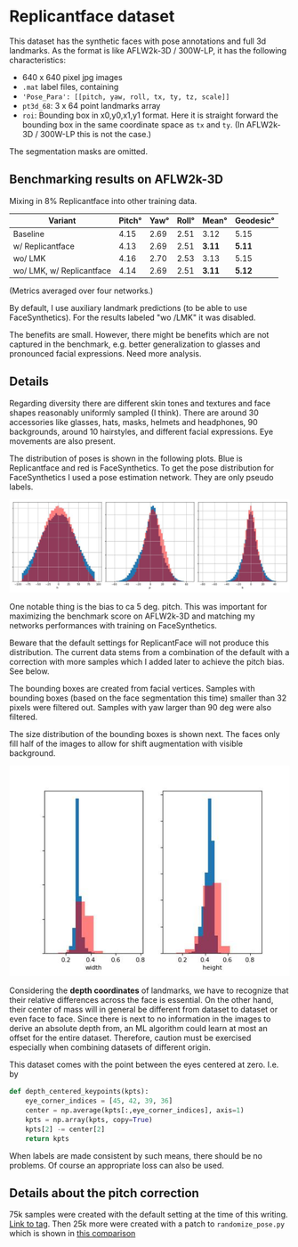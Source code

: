 # Replicantface dataset

This dataset has the synthetic faces with pose annotations and full 3d landmarks.
As the format is like AFLW2k-3D / 300W-LP, it has the following characteristics:

* 640 x 640 pixel jpg images
* `.mat` label files, containing
* `'Pose_Para': [[pitch, yaw, roll, tx, ty, tz, scale]]`
* `pt3d_68`: 3 x 64 point landmarks array
* `roi`: Bounding box in x0,y0,x1,y1 format. Here it is straight forward the bounding box in the same coordinate
    space as `tx` and `ty`. (In AFLW2k-3D / 300W-LP this is not the case.)

The segmentation masks are omitted.

## Benchmarking results on AFLW2k-3D

Mixing in 8% Replicantface into other training data.

|  Variant                  |  Pitch°     |    Yaw°     |      Roll°     |     Mean°     |     Geodesic°    |
| ------------------------- | ----------- | ----------- | -------------- | ------------- | ---------------- |
| Baseline                  | 4.15        | 2.69        |  2.51          |   3.12        | 5.15             |
| w/ Replicantface          | 4.13        | 2.69        |  2.51          | **3.11**      |**5.11**          |
| wo/ LMK                   | 4.16        | 2.70        |  2.53          |   3.13        | 5.15             |
| wo/ LMK, w/ Replicantface | 4.14        | 2.69        |  2.51          | **3.11**      |**5.12**          |

(Metrics averaged over four networks.)

By default, I use auxiliary landmark predictions (to be able to use FaceSynthetics). For the results labeled "wo /LMK"
it was disabled.

The benefits are small. However, there might be benefits which are not captured in the benchmark, e.g. better generalization to glasses and pronounced facial expressions. Need more analysis.

## Details

Regarding diversity there are different skin tones and textures and face shapes reasonably uniformly sampled (I think).
There are around 30 accessories like glasses, hats, masks, helmets and headphones,
90 backgrounds, around 10 hairstyles, and different facial expressions. Eye movements are also present.

The distribution of poses is shown in the following plots. Blue is Replicantface and red is FaceSynthetics. To get the pose
distribution for FaceSynthetics I used a pose estimation network. They are only pseudo labels.

![](histograms.jpg)

One notable thing is the bias to ca 5 deg. pitch. This was important for maximizing the benchmark score on AFLW2k-3D and matching my networks performances with training on FaceSynthetics.

Beware that the default settings for ReplicantFace will not produce this distribution. The current data stems from a combination of the default with a correction with more samples which I added later to achieve the pitch bias. See below.

The bounding boxes are created from facial vertices. Samples with bounding boxes (based on the face segmentation this time) smaller than 32 pixels were filtered out. Samples with yaw larger than 90 deg were also filtered.

The size distribution of the bounding boxes is shown next. The faces only fill half of the images to allow for
shift augmentation with visible background.

![](boundingboxsizes.jpg)

Considering the **depth coordinates** of landmarks, we have to recognize that their relative
differences across the face is essential. On the other hand, their center of mass will in general be different
from dataset to dataset or even face to face. Since there is next to no information in the images to derive an absolute
depth from, an ML algorithm could learn at most an offset for the entire dataset.
Therefore, caution must be exercised especially when combining datasets of different origin.

This dataset comes with the point between the eyes centered at zero. I.e. by
```Python
def depth_centered_keypoints(kpts):
    eye_corner_indices = [45, 42, 39, 36]
    center = np.average(kpts[:,eye_corner_indices], axis=1)
    kpts = np.array(kpts, copy=True)
    kpts[2] -= center[2]
    return kpts
```
When labels are made consistent by such means, there should be no problems. Of course an appropriate loss can also be
used.


## Details about the pitch correction

75k samples were created with the default setting at the time of this writing.
[Link to tag](https://github.com/DaWelter/replicantface/tree/release-replicant-face-v4-like-300wlp-zip).
Then 25k more were created with a patch to `randomize_pose.py` which is shown
in [this comparison](https://github.com/DaWelter/replicantface/compare/release-replicant-face-v4-like-300wlp-zip...pose-distribution-change-like-synface)
